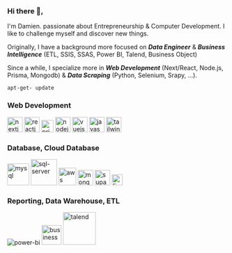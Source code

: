 ### Hi there 👋,

I'm Damien. passionate about Entrepreneurship & Computer Development. I like to challenge myself and discover new things.

Originally, I have a background more focused on ***Data Engineer*** & ***Business Intelligence*** (ETL, SSIS, SSAS, Power BI, Talend, Business Object)

Since a while, I specialize more in ***Web Development*** (Next/React, Node.js, Prisma, Mongodb) & ***Data Scraping*** (Python, Selenium, Srapy, ...).


`apt-get- update`

### Web Development

<img width="35" alt="nextjs" src="https://user-images.githubusercontent.com/85851416/235917861-0a8f84a9-cfb7-40e0-8a02-2fc2c4b6330b.png"> <img width="35" alt="reactjs" src="https://user-images.githubusercontent.com/85851416/235922080-93c88284-e2da-42d6-bf65-e25f6c5d2fc7.png"> <img width="28" alt="prisma" src="https://user-images.githubusercontent.com/85851416/235924507-fa267870-3022-4b0b-a8a1-fbd0663379d0.png"> <img width="35" alt="nodejs" src="https://user-images.githubusercontent.com/85851416/235927596-9fb6deeb-2157-4bba-a176-70f8188b5fd3.png"> <img width="35" alt="vuejs" src="https://user-images.githubusercontent.com/85851416/235919130-373e2977-77db-4d72-b5ee-18f4017fb504.png"> <img width="35" alt="javascript" src="https://user-images.githubusercontent.com/85851416/235918966-1afe90b7-35d1-4f73-8c5f-2543915d1075.png"> <img width="35" alt="tailwindcss" src="https://user-images.githubusercontent.com/85851416/235928472-90c886c4-84f3-4c8a-9181-3ec79bb8011c.png">

### Database, Cloud Database

<img width="50" alt="mysql" src="https://github.com/DamCodex/DamCodex/assets/85851416/3426f6c4-ab4f-4893-be0a-aa0f02b6cb3c"> <img width="60" alt="sql-server" src="https://github.com/DamCodex/DamCodex/assets/85851416/b317053a-6857-4f74-8503-7c9d10638f69"> <img width="40" alt="aws" src="https://user-images.githubusercontent.com/85851416/235925575-ee281b5b-80f1-46a6-8f76-dcb758f23c63.png"> <img width="35" alt="mongodb" src="https://user-images.githubusercontent.com/85851416/235923917-bd14e005-cecb-42e2-9ec5-24802f7a1d10.png"> <img width="35" alt="supabase" src="https://user-images.githubusercontent.com/85851416/235928096-25c1ed89-0dc9-4715-bbd0-e9f1ec6e4593.png"> <img width="25" alt="firebase" src="https://user-images.githubusercontent.com/85851416/235923099-67736d04-533e-4477-8253-d44ac7cc10e0.png">

### Reporting, Data Warehouse, ETL

![power-bi](https://github.com/DamCodex/DamCodex/assets/85851416/862c7446-8962-47dd-af26-993a501b2e62) <img width="45" alt="business-objects" src="https://github.com/DamCodex/DamCodex/assets/85851416/d080cdf6-0b1d-41a3-8822-5bd081209a0f"> <img width="75" alt="talend" src="https://github.com/DamCodex/DamCodex/assets/85851416/fd4672aa-cb75-466e-8b04-30e05bb6d3bd">
